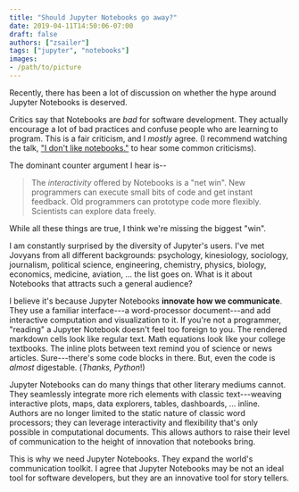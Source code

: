```yaml
---
title: "Should Jupyter Notebooks go away?"
date: 2019-04-11T14:50:06-07:00
draft: false
authors: ["zsailer"]
tags: ["jupyter", "notebooks"]
images:
- /path/to/picture
---
```


Recently, there has been a lot of discussion on whether the hype around Jupyter Notebooks is deserved. 

Critics say that Notebooks are _bad_ for software development. They actually encourage a lot of bad practices and confuse people who are learning to program. This is a fair criticism, and I _mostly_ agree. (I recommend watching the talk, ["I don't like notebooks."](https://www.youtube.com/watch?v=7jiPeIFXb6U) to hear some common criticisms).

The dominant counter argument I hear is--

>The _interactivity_ offered by Notebooks is a "net win". New programmers can execute small bits of code and get instant feedback. Old programmers can prototype code more flexibly. Scientists can explore data freely.  

While all these things are true, I think we're missing the biggest "win". 

I am constantly surprised by the diversity of Jupyter's users. I've met Jovyans from all different backgrounds: psychology, kinesiology, sociology, journalism, political science, engineering, chemistry, physics, biology, economics, medicine, aviation, ... the list goes on. What is it about Notebooks that attracts such a general audience? 

I believe it's because Jupyter Notebooks **innovate how we communicate**. They use a familiar interface---a word-processor document---and add interactive computation and visualization to it. If you're not a programmer, "reading" a Jupyter Notebook doesn't feel too foreign to you. The rendered markdown cells look like regular text. Math equations look like your college textbooks. The inline plots between text remind you of science or news articles. Sure---there's some code blocks in there. But, even the code is *almost* digestable. (_Thanks, Python_!) 

Jupyter Notebooks can do many things that other literary mediums cannot. They seamlessly integrate more rich elements with classic text---weaving interactive plots, maps, data explorers, tables, dashboards, ... inline. Authors are no longer limited to the static nature of classic word processors; they can leverage interactivity and flexibility that's only possible in computational documents. This allows authors to raise their level of communication to the height of innovation that notebooks bring.

This is why we need Jupyter Notebooks. They expand the world's communication toolkit. I agree that Jupyter Notebooks may be not an ideal tool for software developers, but they are an innovative tool for story tellers.
